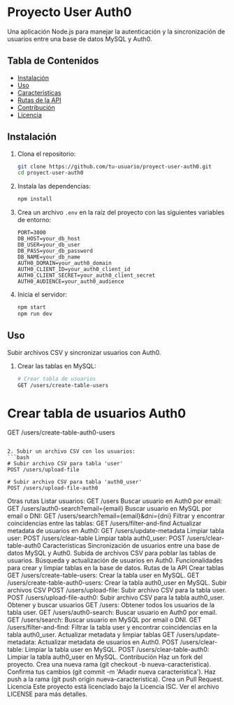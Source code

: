 # Proyecto User Auth0

Una aplicación Node.js para manejar la autenticación y la sincronización de usuarios entre una base de datos MySQL y Auth0.

## Tabla de Contenidos

-   [Instalación](#instalación)
-   [Uso](#uso)
-   [Características](#características)
-   [Rutas de la API](#rutas-de-la-api)
-   [Contribución](#contribución)
-   [Licencia](#licencia)

## Instalación

1. Clona el repositorio:
    ```bash
    git clone https://github.com/tu-usuario/proyect-user-auth0.git
    cd proyect-user-auth0
    ```
2. Instala las dependencias:
    ```bash
    npm install
    ```
3. Crea un archivo `.env` en la raíz del proyecto con las siguientes variables de entorno:
    ```env
    PORT=3000
    DB_HOST=your_db_host
    DB_USER=your_db_user
    DB_PASS=your_db_password
    DB_NAME=your_db_name
    AUTH0_DOMAIN=your_auth0_domain
    AUTH0_CLIENT_ID=your_auth0_client_id
    AUTH0_CLIENT_SECRET=your_auth0_client_secret
    AUTH0_AUDIENCE=your_auth0_audience
    ```
4. Inicia el servidor:
    ```bash
    npm start
    npm run dev
    ```

## Uso

Subir archivos CSV y sincronizar usuarios con Auth0.

1. Crear las tablas en MySQL:
    ```bash
    # Crear tabla de usuarios
    GET /users/create-table-users
    ```

# Crear tabla de usuarios Auth0

GET /users/create-table-auth0-users

````

2. Subir un archivo CSV con los usuarios:
```bash
# Subir archivo CSV para tabla 'user'
POST /users/upload-file

# Subir archivo CSV para tabla 'auth0_user'
POST /users/upload-file-auth0
````

Otras rutas
Listar usuarios: GET /users
Buscar usuario en Auth0 por email: GET /users/auth0-search?email={email}
Buscar usuario en MySQL por email o DNI: GET /users/search?email={email}&dni={dni}
Filtrar y encontrar coincidencias entre las tablas: GET /users/filter-and-find
Actualizar metadata de usuarios en Auth0: GET /users/update-metadata
Limpiar tabla user: POST /users/clear-table
Limpiar tabla auth0_user: POST /users/clear-table-auth0
Características
Sincronización de usuarios entre una base de datos MySQL y Auth0.
Subida de archivos CSV para poblar las tablas de usuarios.
Búsqueda y actualización de usuarios en Auth0.
Funcionalidades para crear y limpiar tablas en la base de datos.
Rutas de la API
Crear tablas
GET /users/create-table-users: Crear la tabla user en MySQL.
GET /users/create-table-auth0-users: Crear la tabla auth0_user en MySQL.
Subir archivos CSV
POST /users/upload-file: Subir archivo CSV para la tabla user.
POST /users/upload-file-auth0: Subir archivo CSV para la tabla auth0_user.
Obtener y buscar usuarios
GET /users: Obtener todos los usuarios de la tabla user.
GET /users/auth0-search: Buscar usuario en Auth0 por email.
GET /users/search: Buscar usuario en MySQL por email o DNI.
GET /users/filter-and-find: Filtrar la tabla user y encontrar coincidencias en la tabla auth0_user.
Actualizar metadata y limpiar tablas
GET /users/update-metadata: Actualizar metadata de usuarios en Auth0.
POST /users/clear-table: Limpiar la tabla user en MySQL.
POST /users/clear-table-auth0: Limpiar la tabla auth0_user en MySQL.
Contribución
Haz un fork del proyecto.
Crea una nueva rama (git checkout -b nueva-caracteristica).
Confirma tus cambios (git commit -m 'Añadir nueva característica').
Haz push a la rama (git push origin nueva-caracteristica).
Crea un Pull Request.
Licencia
Este proyecto está licenciado bajo la Licencia ISC. Ver el archivo LICENSE para más detalles.
